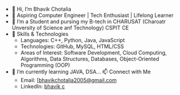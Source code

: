 - 👋 Hi, I’m Bhavik Chotalia
- 🌟 Aspiring Computer Engineer | Tech Enthusiast | Lifelong Learner
- 👀 I’m a Student and pursing my B-tech in CHARUSAT (Charoatr Unversity of Science anf Technology) CSPIT CE
- 🚀 Skills & Technologies
  - Languages: C++, Python, Java, JavaScript
  - Technologies: GitHub, MySQL, HTML/CSS
  - Areas of Interest: Software Development, Cloud Computing, Algorithms, Data Structures, Databases, Object-Oriented Programming (OOP)
- 🌱 I’m currently learning JAVA, DSA...
📫 Connect with Me
  - Email: [bhavikchotalia2005@gmail.com 
  - LinkedIn: [bhavik c](https://www.linkedin.com/in/bhavik-c-4b19a3244/)

<!---
Bhavik-Chotalia/Bhavik-Chotalia is a ✨ special ✨ repository because its `README.md` (this file) appears on your GitHub profile.
You can click the Preview link to take a look at your changes.
--->
